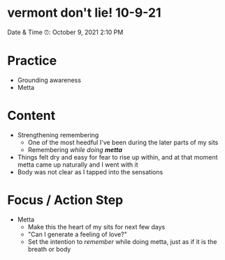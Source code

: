 # vermont don't lie! 10-9-21

Date & Time ⏰: October 9, 2021 2:10 PM

# Practice

- Grounding awareness
- Metta

# Content

- Strengthening remembering
    - One of the most heedful I've been during the later parts of my sits
    - Remembering *while doing **metta***
- Things felt dry and easy for fear to rise up within, and at that moment metta came up naturally and I went with it
- Body was not clear as I tapped into the sensations

# Focus / Action Step

- Metta
    - Make this the heart of my sits for next few days
    - "Can I generate a feeling of love?"
    - Set the intention to *remember* while doing metta, just as if it is the breath or body